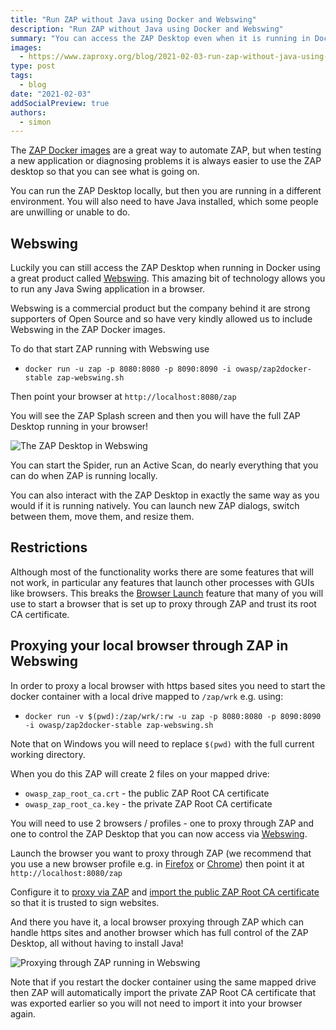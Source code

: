 ```yaml
---
title: "Run ZAP without Java using Docker and Webswing"
description: "Run ZAP without Java using Docker and Webswing"
summary: "You can access the ZAP Desktop even when it is running in Docker, and that means you do not have to install Java if you do not want to."
images:
  - https://www.zaproxy.org/blog/2021-02-03-run-zap-without-java-using-docker-and-webswing/images/zap-webswing-social.png
type: post
tags:
  - blog
date: "2021-02-03"
addSocialPreview: true
authors:
  - simon
---
```


The [ZAP Docker images](/docs/docker/about/) are a great way to automate ZAP, but when testing a new application or diagnosing problems it is always easier to use the ZAP desktop so that you can see what is going on.

You can run the ZAP Desktop locally, but then you are running in a different environment.
You will also need to have Java installed, which some people are unwilling or unable to do.

## Webswing

Luckily you can still access the ZAP Desktop when running in Docker using a great product called [Webswing](https://www.webswing.org/). This amazing bit of technology allows you to run any Java Swing application in a browser.

Webswing is a commercial product but the company behind it are strong supporters of Open Source and so have very kindly allowed us to include Webswing in the ZAP Docker images.

To do that start ZAP running with Webswing use

- `docker run -u zap -p 8080:8080 -p 8090:8090 -i owasp/zap2docker-stable zap-webswing.sh`

Then point your browser at `http://localhost:8080/zap`

You will see the ZAP Splash screen and then you will have the full ZAP Desktop running in your browser!

![The ZAP Desktop in Webswing](./images/zap-webswing.png)

You can start the Spider, run an Active Scan, do nearly everything that you can do when ZAP is running locally.

You can also interact with the ZAP Desktop in exactly the same way as you would if it is running natively. You can launch new ZAP dialogs, switch between them, move them, and resize them.

## Restrictions

Although most of the functionality works there are some features that will not work, in particular any features that launch other processes with GUIs like browsers. This breaks the [Browser Launch](/blog/2017-08-22-zap-browser-launch/) feature that many of you will use to start a browser that is set up to proxy through ZAP and trust its root CA certificate.

## Proxying your local browser through ZAP in Webswing

In order to proxy a local browser with https based sites you need to start the docker container with a local drive mapped to `/zap/wrk` e.g. using:

- `docker run -v $(pwd):/zap/wrk/:rw -u zap -p 8080:8080 -p 8090:8090 -i owasp/zap2docker-stable zap-webswing.sh`

Note that on Windows you will need to replace `$(pwd)` with the full current working directory.

When you do this ZAP will create 2 files on your mapped drive:

- `owasp_zap_root_ca.crt` - the public ZAP Root CA certificate
- `owasp_zap_root_ca.key` - the private ZAP Root CA certificate

You will need to use 2 browsers / profiles - one to proxy through ZAP and one to control the ZAP Desktop that you can now access via [Webswing](https://www.webswing.org/).

Launch the browser you want to proxy through ZAP (we recommend that you use a new browser profile e.g. in [Firefox](https://support.mozilla.org/en-US/kb/profile-manager-create-remove-switch-firefox-profiles) or [Chrome](https://support.google.com/chrome/answer/2364824?co=GENIE.Platform%3DDesktop&hl=en)) then point it at `http://localhost:8080/zap`

Configure it to [proxy via ZAP](/docs/desktop/start/proxies/)
and [import the public ZAP Root CA certificate](/docs/desktop/ui/dialogs/options/dynsslcert/#install) so that it is trusted to sign websites.

And there you have it, a local browser proxying through ZAP which can handle https sites and another browser which has full control of the ZAP Desktop, all without having to install Java!

![Proxying through ZAP running in Webswing](./images/zap-webswing-proxy.png)

Note that if you restart the docker container using the same mapped drive then ZAP will automatically import the private ZAP Root CA certificate that was exported earlier so you will not need to import it into your browser again.
